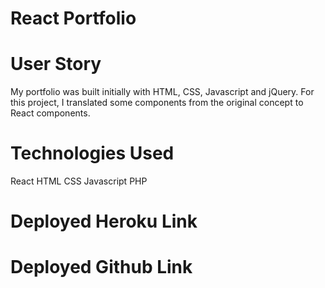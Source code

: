 # React Portfolio

# User Story
  My portfolio was built initially with HTML, CSS, Javascript and jQuery. For this project, I translated some components from the original concept to React components. 

# Technologies Used
  React
  HTML
  CSS
  Javascript
  PHP


# Deployed Heroku Link



# Deployed Github Link
